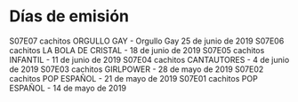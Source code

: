 

# Días de emisión


S07E07 cachitos ORGULLO GAY - Orgullo Gay 25 de junio de 2019
S07E06 cachitos LA BOLA DE CRISTAL - 18 de junio de 2019
S07E05 cachitos INFANTIL - 11 de junio de 2019
S07E04 cachitos CANTAUTORES - 4 de junio de 2019
S07E03 cachitos GIRLPOWER - 28 de mayo de 2019
S07E02 cachitos POP ESPAÑOL - 21 de mayo de 2019
S07E01 cachitos POP ESPAÑOL - 14 de mayo de 2019
